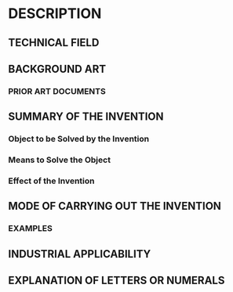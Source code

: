 # DESCRIPTION

## TECHNICAL FIELD

## BACKGROUND ART

### PRIOR ART DOCUMENTS

## SUMMARY OF THE INVENTION

### Object to be Solved by the Invention

### Means to Solve the Object

### Effect of the Invention

## MODE OF CARRYING OUT THE INVENTION

### EXAMPLES

## INDUSTRIAL APPLICABILITY

## EXPLANATION OF LETTERS OR NUMERALS

